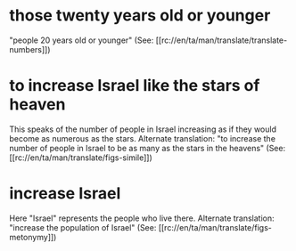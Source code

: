 # those twenty years old or younger

"people 20 years old or younger" (See: [[rc://en/ta/man/translate/translate-numbers]])

# to increase Israel like the stars of heaven

This speaks of the number of people in Israel increasing as if they would become as numerous as the stars. Alternate translation: "to increase the number of people in Israel to be as many as the stars in the heavens" (See: [[rc://en/ta/man/translate/figs-simile]])

# increase Israel

Here "Israel" represents the people who live there. Alternate translation: "increase the population of Israel" (See: [[rc://en/ta/man/translate/figs-metonymy]])

